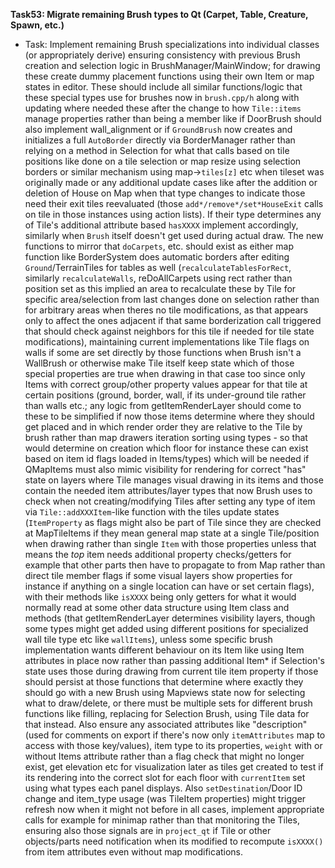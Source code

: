 **Task53: Migrate remaining Brush types to Qt (Carpet, Table, Creature, Spawn, etc.)**
- Task: Implement remaining Brush specializations into individual classes (or appropriately derive) ensuring consistency with previous Brush creation and selection logic in BrushManager/MainWindow; for drawing these create dummy placement functions using their own Item or map states in editor. These should include all similar functions/logic that these special types use for brushes now in `brush.cpp/h` along with updating where needed these after the change to how `Tile::items` manage properties rather than being a member like if DoorBrush should also implement wall\_alignment or if `GroundBrush` now creates and initializes a full `AutoBorder` directly via BorderManager rather than relying on a method in Selection for what that calls based on tile positions like done on a tile selection or map resize using selection borders or similar mechanism using map->`tiles[z]` etc when tileset was originally made or any additional update cases like after the addition or deletion of House on Map when that type changes to indicate those need their exit tiles reevaluated (those `add*/remove*/set*HouseExit` calls on tile in those instances using action lists). If their type determines any of Tile's additional attribute based `hasXXXX` implement accordingly, similarly when `Brush` itself doesn't get used during actual draw. The new functions to mirror that `doCarpets`, etc. should exist as either map function like BorderSystem does automatic borders after editing `Ground`/TerrainTiles for tables as well (`recalculateTablesForRect`, similarly `recalculateWalls`, reDoAllCarpets using rect rather than position set as this implied an area to recalculate these by Tile for specific area/selection from last changes done on selection rather than for arbitrary areas when theres no tile modifications, as that appears only to affect the ones adjacent if that same borderization call triggered that should check against neighbors for this tile if needed for tile state modifications), maintaining current implementations like Tile flags on walls if some are set directly by those functions when Brush isn't a WallBrush or otherwise make Tile itself keep state which of those special properties are true when drawing in that case too since only Items with correct group/other property values appear for that tile at certain positions (ground, border, wall, if its under-ground tile rather than walls etc.; any logic from getItemRenderLayer should come to these to be simplified if now those items determine where they should get placed and in which render order they are relative to the Tile by brush rather than map drawers iteration sorting using types - so that would determine on creation which floor for instance these can exist based on item id flags loaded in Items/types) which will be needed if QMapItems must also mimic visibility for rendering for correct "has" state on layers where Tile manages visual drawing in its items and those contain the needed item attributes/layer types that now Brush uses to check when not creating/modifying Tiles after setting any type of item via `Tile::addXXXItem`-like function with the tiles update states (`ItemProperty` as flags might also be part of Tile since they are checked at MapTileItems if they mean general map state at a single Tile/position when drawing rather than single `Item` with those properties unless that means the *top* item needs additional property checks/getters for example that other parts then have to propagate to from Map rather than direct tile member flags if some visual layers show properties for instance if anything on a single location can have or set certain flags), with their methods like `isXXXX` being only getters for what it would normally read at some other data structure using Item class and methods (that getItemRenderLayer determines visibility layers, though some types might get added using different positions for specialized wall tile type etc like `wallItems`), unless some specific brush implementation wants different behaviour on its Item like using Item attributes in place now rather than passing additional Item\* if Selection's state uses those during drawing from current tile item property if those should persist at those functions that determine where exactly they should go with a new Brush using Mapviews state now for selecting what to draw/delete, or there must be multiple sets for different brush functions like filling, replacing for Selection Brush, using Tile data for that instead. Also ensure any associated attributes like "description" (used for comments on export if there's now only `itemAttributes` map to access with those key/values), item type to its properties, `weight` with or without Items attribute rather than a flag check that might no longer exist, get elevation etc for visualization later as tiles get created to test if its rendering into the correct slot for each floor with `currentItem` set using what types each panel displays. Also `setDestination`/Door ID change and item\_type usage (was TileItem properties) might trigger refresh now when it might not before in all cases, implement appropriate calls for example for minimap rather than that monitoring the Tiles, ensuring also those signals are in `project_qt` if Tile or other objects/parts need notification when its modified to recompute `isXXXX()` from item attributes even without map modifications.
